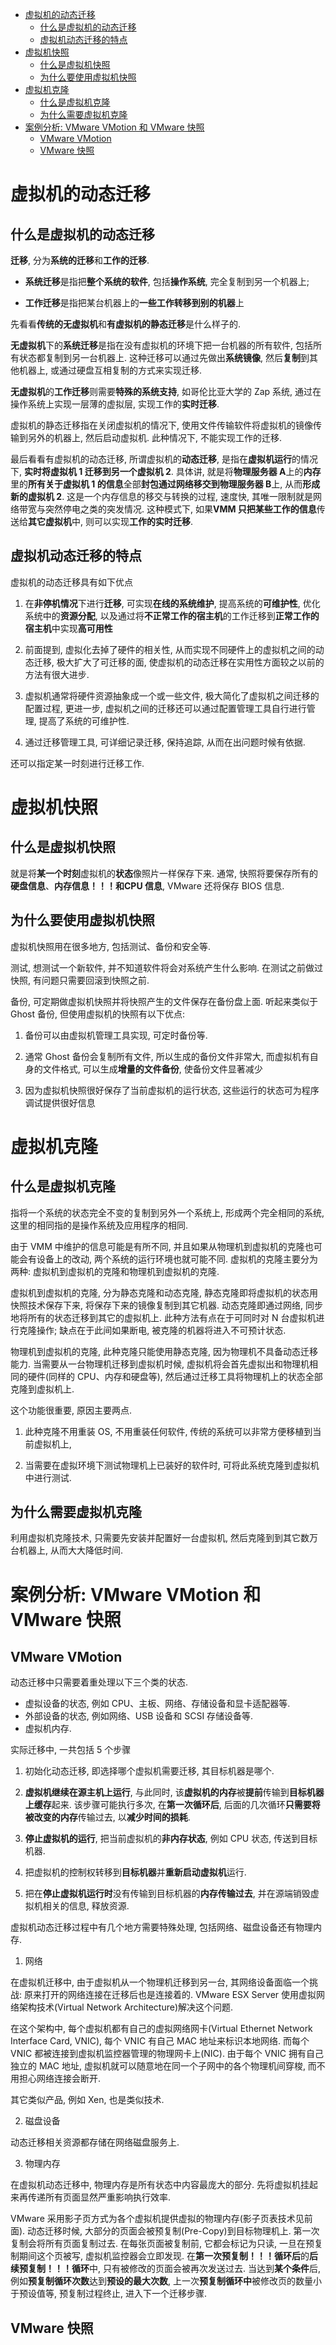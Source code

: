 
<!-- @import "[TOC]" {cmd="toc" depthFrom=1 depthTo=6 orderedList=false} -->

<!-- code_chunk_output -->

- [虚拟机的动态迁移](#虚拟机的动态迁移)
  - [什么是虚拟机的动态迁移](#什么是虚拟机的动态迁移)
  - [虚拟机动态迁移的特点](#虚拟机动态迁移的特点)
- [虚拟机快照](#虚拟机快照)
  - [什么是虚拟机快照](#什么是虚拟机快照)
  - [为什么要使用虚拟机快照](#为什么要使用虚拟机快照)
- [虚拟机克隆](#虚拟机克隆)
  - [什么是虚拟机克隆](#什么是虚拟机克隆)
  - [为什么需要虚拟机克隆](#为什么需要虚拟机克隆)
- [案例分析: VMware VMotion 和 VMware 快照](#案例分析-vmware-vmotion-和-vmware-快照)
  - [VMware VMotion](#vmware-vmotion)
  - [VMware 快照](#vmware-快照)

<!-- /code_chunk_output -->

# 虚拟机的动态迁移

## 什么是虚拟机的动态迁移

**迁移**, 分为**系统的迁移**和**工作的迁移**.

- **系统迁移**是指把**整个系统的软件**, 包括**操作系统**, 完全复制到另一个机器上;

- **工作迁移**是指把某台机器上的**一些工作转移到别的机器**上

先看看**传统的无虚拟机**和**有虚拟机的静态迁移**是什么样子的.

**无虚拟机**下的**系统迁移**是指在没有虚拟机的环境下把一台机器的所有软件, 包括所有状态都复制到另一台机器上. 这种迁移可以通过先做出**系统镜像**, 然后**复制**到其他机器上, 或通过硬盘互相复制的方式来实现迁移.

**无虚拟机**的**工作迁移**则需要**特殊的系统支持**, 如哥伦比亚大学的 Zap 系统, 通过在操作系统上实现一层薄的虚拟层, 实现工作的**实时迁移**.

虚拟机的静态迁移指在关闭虚拟机的情况下, 使用文件传输软件将虚拟机的镜像传输到另外的机器上, 然后启动虚拟机. 此种情况下, 不能实现工作的迁移.

最后看看有虚拟机的动态迁移, 所谓虚拟机的**动态迁移**, 是指在**虚拟机运行**的情况下, **实时将虚拟机 1 迁移到另一个虚拟机 2**. 具体讲, 就是将**物理服务器 A**上的**内存**里的**所有关于虚拟机 1 的信息**全部**封包通过网络移交到物理服务器 B**上, 从而**形成新的虚拟机 2**. 这是一个内存信息的移交与转换的过程, 速度快, 其唯一限制就是网络带宽与突然停电之类的突发情况. 这种模式下, 如果**VMM 只把某些工作的信息**传送给**其它虚拟机**中, 则可以实现**工作的实时迁移**.

## 虚拟机动态迁移的特点

虚拟机的动态迁移具有如下优点

1) 在**非停机情况**下进行**迁移**, 可实现**在线的系统维护**, 提高系统的**可维护性**, 优化系统中的**资源分配**, 以及通过将**不正常工作的宿主机**的工作迁移到**正常工作的宿主机**中实现**高可用性**

2) 前面提到, 虚拟化去掉了硬件的相关性, 从而实现不同硬件上的虚拟机之间的动态迁移, 极大扩大了可迁移的面, 使虚拟机的动态迁移在实用性方面较之以前的方法有很大进步.

3) 虚拟机通常将硬件资源抽象成一个或一些文件, 极大简化了虚拟机之间迁移的配置过程, 更进一步, 虚拟机之间的迁移还可以通过配置管理工具自行进行管理, 提高了系统的可维护性.

4) 通过迁移管理工具, 可详细记录迁移, 保持追踪, 从而在出问题时候有依据.

还可以指定某一时刻进行迁移工作.

# 虚拟机快照

## 什么是虚拟机快照

就是将**某一个时刻**虚拟机的**状态**像照片一样保存下来. 通常, 快照将要保存所有的**硬盘信息**、**内存信息！！！**和**CPU 信息**, VMware 还将保存 BIOS 信息.

## 为什么要使用虚拟机快照

虚拟机快照用在很多地方, 包括测试、备份和安全等.

测试, 想测试一个新软件, 并不知道软件将会对系统产生什么影响. 在测试之前做过快照, 有问题只需要回滚到快照之前.

备份, 可定期做虚拟机快照并将快照产生的文件保存在备份盘上面. 听起来类似于 Ghost 备份, 但使用虚拟机的快照有以下优点:

1) 备份可以由虚拟机管理工具实现, 可定时备份等.

2) 通常 Ghost 备份会复制所有文件, 所以生成的备份文件非常大, 而虚拟机有自身的文件格式, 可以生成**增量的文件备份**, 使备份文件显著减少

3) 因为虚拟机快照很好保存了当前虚拟机的运行状态, 这些运行的状态可为程序调试提供很好信息

# 虚拟机克隆

## 什么是虚拟机克隆

指将一个系统的状态完全不变的复制到另外一个系统上, 形成两个完全相同的系统, 这里的相同指的是操作系统及应用程序的相同.

由于 VMM 中维护的信息可能是有所不同, 并且如果从物理机到虚拟机的克隆也可能会有设备上的改动, 两个系统的运行环境也就可能不同. 虚拟机的克隆主要分为两种: 虚拟机到虚拟机的克隆和物理机到虚拟机的克隆.

虚拟机到虚拟机的克隆, 分为静态克隆和动态克隆, 静态克隆即将虚拟机的状态用快照技术保存下来, 将保存下来的镜像复制到其它机器. 动态克隆即通过网络, 同步地将所有的状态迁移到其它的虚拟机上. 此种方法有点在于可同时对 N 台虚拟机进行克隆操作; 缺点在于此间如果断电, 被克隆的机器将进入不可预计状态.

物理机到虚拟机的克隆, 此种克隆只能使用静态克隆, 因为物理机不具备动态迁移能力. 当需要从一台物理机迁移到虚拟机时候, 虚拟机将会首先虚拟出和物理机相同的硬件(同样的 CPU、内存和硬盘等), 然后通过迁移工具将物理机上的状态全部克隆到虚拟机上.

这个功能很重要, 原因主要两点.

1) 此种克隆不用重装 OS, 不用重装任何软件, 传统的系统可以非常方便移植到当前虚拟机上,

2) 当需要在虚拟环境下测试物理机上已装好的软件时, 可将此系统克隆到虚拟机中进行测试.

## 为什么需要虚拟机克隆

利用虚拟机克隆技术, 只需要先安装并配置好一台虚拟机, 然后克隆到到其它数万台机器上, 从而大大降低时间.

# 案例分析: VMware VMotion 和 VMware 快照

## VMware VMotion

动态迁移中只需要着重处理以下三个类的状态.

- 虚拟设备的状态, 例如 CPU、主板、网络、存储设备和显卡适配器等.
- 外部设备的状态, 例如网络、USB 设备和 SCSI 存储设备等.
- 虚拟机内存.

实际迁移中, 一共包括 5 个步骤

1) 初始化动态迁移, 即选择哪个虚拟机需要迁移, 其目标机器是哪个.

2) **虚拟机继续在源主机上运行**, 与此同时, 该**虚拟机的内存**被**提前**传输到**目标机器上缓存**起来. 该步骤可能执行多次, 在**第一次循环后**, 后面的几次循环**只需要将被改变的内存**传输过去, 以**减少时间的损耗**.

3) **停止虚拟机的运行**, 把当前虚拟机的**非内存状态**, 例如 CPU 状态, 传送到目标机器.

4) 把虚拟机的控制权转移到**目标机器**并**重新启动虚拟机**运行.

5) 把在**停止虚拟机运行时**没有传输到目标机器的**内存传输过去**, 并在源端销毁虚拟机相关的信息, 释放资源.

虚拟机动态迁移过程中有几个地方需要特殊处理, 包括网络、磁盘设备还有物理内存.

1. 网络

在虚拟机迁移中, 由于虚拟机从一个物理机迁移到另一台, 其网络设备面临一个挑战: 原来打开的网络连接在迁移后也是连接着的. VMware ESX Server 使用虚拟网络架构技术(Virtual Network Architecture)解决这个问题.

在这个架构中, 每个虚拟机都有自己的虚拟网络网卡(Virtual Ethernet Network Interface Card, VNIC), 每个 VNIC 有自己 MAC 地址来标识本地网络. 而每个 VNIC 都被连接到虚拟机监控器管理的物理网卡上(NIC). 由于每个 VNIC 拥有自己独立的 MAC 地址, 虚拟机就可以随意地在同一个子网中的各个物理机间穿梭, 而不用担心网络连接会断开.

其它类似产品, 例如 Xen, 也是类似技术.

2. 磁盘设备

动态迁移相关资源都存储在网络磁盘服务上.

3. 物理内存

在虚拟机动态迁移中, 物理内存是所有状态中内容最庞大的部分. 先将虚拟机挂起来再传递所有页面显然严重影响执行效率.

VMware 采用影子页方式为各个虚拟机提供虚拟的物理内存(影子页表技术见前面). 动态迁移时候, 大部分的页面会被预复制(Pre\-Copy)到目标物理机上. 第一次复制会将所有页面复制过去. 在每张页面被复制前, 它都会标记为只读, 一旦在预复制期间这个页被写, 虚拟机监控器会立即发现. 在**第一次预复制！！！循环后**的**后续预复制！！！循环**中, 只有被修改的页面会被再次发送过去. 当达到**某个条件**后, 例如**预复制循环次数**达到**预设的最大次数**, 上一次**预复制循环中**被修改页的数量小于预设值等, 预复制过程终止, 进入下一个迁移步骤.

## VMware 快照


